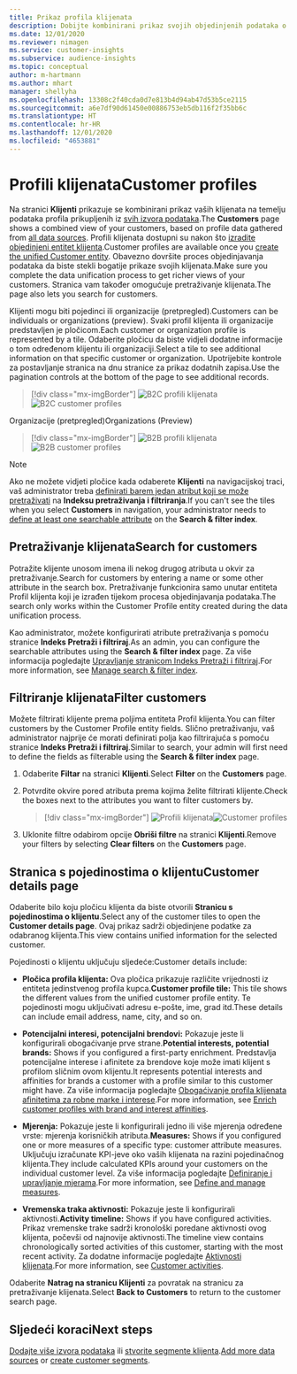 ```yaml
---
title: Prikaz profila klijenata
description: Dobijte kombinirani prikaz svojih objedinjenih podataka o klijentima.
ms.date: 12/01/2020
ms.reviewer: nimagen
ms.service: customer-insights
ms.subservice: audience-insights
ms.topic: conceptual
author: m-hartmann
ms.author: mhart
manager: shellyha
ms.openlocfilehash: 13308c2f40cda0d7e813b4d94ab47d53b5ce2115
ms.sourcegitcommit: a6e7df90d61450e00886753eb5db116f2f35bb6c
ms.translationtype: HT
ms.contentlocale: hr-HR
ms.lasthandoff: 12/01/2020
ms.locfileid: "4653881"
---
```

# <a name="customer-profiles"></a><span data-ttu-id="846b3-103">Profili klijenata</span><span class="sxs-lookup"><span data-stu-id="846b3-103">Customer profiles</span></span>

<span data-ttu-id="846b3-104">Na stranici **Klijenti** prikazuje se kombinirani prikaz vaših klijenata na temelju podataka profila prikupljenih iz [svih izvora podataka](data-sources.md).</span><span class="sxs-lookup"><span data-stu-id="846b3-104">The **Customers** page shows a combined view of your customers, based on profile data gathered from [all data sources](data-sources.md).</span></span> <span data-ttu-id="846b3-105">Profili klijenata dostupni su nakon što [izradite objedinjeni entitet klijenta](data-unification.md).</span><span class="sxs-lookup"><span data-stu-id="846b3-105">Customer profiles are available once you [create the unified Customer entity](data-unification.md).</span></span> <span data-ttu-id="846b3-106">Obavezno dovršite proces objedinjavanja podataka da biste stekli bogatije prikaze svojih klijenata.</span><span class="sxs-lookup"><span data-stu-id="846b3-106">Make sure you complete the data unification process to get richer views of your customers.</span></span> <span data-ttu-id="846b3-107">Stranica vam također omogućuje pretraživanje klijenata.</span><span class="sxs-lookup"><span data-stu-id="846b3-107">The page also lets you search for customers.</span></span>

<span data-ttu-id="846b3-108">Klijenti mogu biti pojedinci ili organizacije (pretpregled).</span><span class="sxs-lookup"><span data-stu-id="846b3-108">Customers can be individuals or organizations (preview).</span></span> <span data-ttu-id="846b3-109">Svaki profil klijenta ili organizacije predstavljen je pločicom.</span><span class="sxs-lookup"><span data-stu-id="846b3-109">Each customer or organization profile is represented by a tile.</span></span> <span data-ttu-id="846b3-110">Odaberite pločicu da biste vidjeli dodatne informacije o tom određenom klijentu ili organizaciji.</span><span class="sxs-lookup"><span data-stu-id="846b3-110">Select a tile to see additional information on that specific customer or organization.</span></span> <span data-ttu-id="846b3-111">Upotrijebite kontrole za postavljanje stranica na dnu stranice za prikaz dodatnih zapisa.</span><span class="sxs-lookup"><span data-stu-id="846b3-111">Use the pagination controls at the bottom of the page to see additional records.</span></span>

> [!div class="mx-imgBorder"] 
> <span data-ttu-id="846b3-112">![B2C profili klijenata](media/profiles-customers.png "B2C profili klijenata")</span><span class="sxs-lookup"><span data-stu-id="846b3-112">![B2C customer profiles](media/profiles-customers.png "B2C customer profiles")</span></span>

<span data-ttu-id="846b3-113">Organizacije (pretpregled)</span><span class="sxs-lookup"><span data-stu-id="846b3-113">Organizations (Preview)</span></span>
> [!div class="mx-imgBorder"] 
> <span data-ttu-id="846b3-114">![B2B profili klijenata](media/profile-customers-b2b.png "B2B profili klijenata")</span><span class="sxs-lookup"><span data-stu-id="846b3-114">![B2B customer profiles](media/profile-customers-b2b.png "B2B customer profiles")</span></span>

> [!NOTE]
> <span data-ttu-id="846b3-115">Ako ne možete vidjeti pločice kada odaberete **Klijenti** na navigacijskoj traci, vaš administrator treba [definirati barem jedan atribut koji se može pretraživati](search-filter-index.md) na **Indeksu pretraživanja i filtriranja**.</span><span class="sxs-lookup"><span data-stu-id="846b3-115">If you can't see the tiles when you select **Customers** in navigation, your administrator needs to [define at least one searchable attribute](search-filter-index.md) on the **Search & filter index**.</span></span>

## <a name="search-for-customers"></a><span data-ttu-id="846b3-116">Pretraživanje klijenata</span><span class="sxs-lookup"><span data-stu-id="846b3-116">Search for customers</span></span>

<span data-ttu-id="846b3-117">Potražite klijente unosom imena ili nekog drugog atributa u okvir za pretraživanje.</span><span class="sxs-lookup"><span data-stu-id="846b3-117">Search for customers by entering a name or some other attribute in the search box.</span></span> <span data-ttu-id="846b3-118">Pretraživanje funkcionira samo unutar entiteta Profil klijenta koji je izrađen tijekom procesa objedinjavanja podataka.</span><span class="sxs-lookup"><span data-stu-id="846b3-118">The search only works within the Customer Profile entity created during the data unification process.</span></span>

<span data-ttu-id="846b3-119">Kao administrator, možete konfigurirati atribute pretraživanja s pomoću stranice **Indeks Pretraži i filtriraj**.</span><span class="sxs-lookup"><span data-stu-id="846b3-119">As an admin, you can configure the searchable attributes using the **Search & filter index** page.</span></span> <span data-ttu-id="846b3-120">Za više informacija pogledajte [Upravljanje stranicom Indeks Pretraži i filtriraj](search-filter-index.md).</span><span class="sxs-lookup"><span data-stu-id="846b3-120">For more information, see [Manage search & filter index](search-filter-index.md).</span></span>

## <a name="filter-customers"></a><span data-ttu-id="846b3-121">Filtriranje klijenata</span><span class="sxs-lookup"><span data-stu-id="846b3-121">Filter customers</span></span>

<span data-ttu-id="846b3-122">Možete filtrirati klijente prema poljima entiteta Profil klijenta.</span><span class="sxs-lookup"><span data-stu-id="846b3-122">You can filter customers by the Customer Profile entity fields.</span></span> <span data-ttu-id="846b3-123">Slično pretraživanju, vaš administrator najprije će morati definirati polja kao filtrirajuća s pomoću stranice **Indeks Pretraži i filtriraj**.</span><span class="sxs-lookup"><span data-stu-id="846b3-123">Similar to search, your admin will first need to define the fields as filterable using the **Search & filter index** page.</span></span>

1. <span data-ttu-id="846b3-124">Odaberite **Filtar** na stranici **Klijenti**.</span><span class="sxs-lookup"><span data-stu-id="846b3-124">Select **Filter** on the **Customers** page.</span></span>

2. <span data-ttu-id="846b3-125">Potvrdite okvire pored atributa prema kojima želite filtrirati klijente.</span><span class="sxs-lookup"><span data-stu-id="846b3-125">Check the boxes next to the attributes you want to filter customers by.</span></span>

   > [!div class="mx-imgBorder"] 
   > <span data-ttu-id="846b3-126">![Profili klijenata](media/profiles-customers3.png "Profili klijenata")</span><span class="sxs-lookup"><span data-stu-id="846b3-126">![Customer profiles](media/profiles-customers3.png "Customer profiles")</span></span>

3. <span data-ttu-id="846b3-127">Uklonite filtre odabirom opcije **Obriši filtre** na stranici **Klijenti**.</span><span class="sxs-lookup"><span data-stu-id="846b3-127">Remove your filters by selecting **Clear filters** on the **Customers** page.</span></span>

##  <a name="customer-details-page"></a><span data-ttu-id="846b3-128">Stranica s pojedinostima o klijentu</span><span class="sxs-lookup"><span data-stu-id="846b3-128">Customer details page</span></span>

<span data-ttu-id="846b3-129">Odaberite bilo koju pločicu klijenta da biste otvorili **Stranicu s pojedinostima o klijentu**.</span><span class="sxs-lookup"><span data-stu-id="846b3-129">Select any of the customer tiles to open the **Customer details page**.</span></span> <span data-ttu-id="846b3-130">Ovaj prikaz sadrži objedinjene podatke za odabranog klijenta.</span><span class="sxs-lookup"><span data-stu-id="846b3-130">This view contains unified information for the selected customer.</span></span>

<span data-ttu-id="846b3-131">Pojedinosti o klijentu uključuju sljedeće:</span><span class="sxs-lookup"><span data-stu-id="846b3-131">Customer details include:</span></span>

-   <span data-ttu-id="846b3-132">**Pločica profila klijenta:** Ova pločica prikazuje različite vrijednosti iz entiteta jedinstvenog profila kupca.</span><span class="sxs-lookup"><span data-stu-id="846b3-132">**Customer profile tile:** This tile shows the different values from the unified customer profile entity.</span></span> <span data-ttu-id="846b3-133">Te pojedinosti mogu uključivati adresu e-pošte, ime, grad itd.</span><span class="sxs-lookup"><span data-stu-id="846b3-133">These details can include email address, name, city, and so on.</span></span> 

-   <span data-ttu-id="846b3-134">**Potencijalni interesi, potencijalni brendovi:** Pokazuje jeste li konfigurirali obogaćivanje prve strane.</span><span class="sxs-lookup"><span data-stu-id="846b3-134">**Potential interests, potential brands:** Shows if you configured a first-party enrichment.</span></span> <span data-ttu-id="846b3-135">Predstavlja potencijalne interese i afinitete za brendove koje može imati klijent s profilom sličnim ovom klijentu.</span><span class="sxs-lookup"><span data-stu-id="846b3-135">It represents potential interests and affinities for brands a customer with a profile similar to this customer might have.</span></span> <span data-ttu-id="846b3-136">Za više informacija pogledajte [Obogaćivanje profila klijenata afinitetima za robne marke i interese](enrichment-microsoft-graph.md).</span><span class="sxs-lookup"><span data-stu-id="846b3-136">For more information, see [Enrich customer profiles with brand and interest affinities](enrichment-microsoft-graph.md).</span></span>

-   <span data-ttu-id="846b3-137">**Mjerenja:** Pokazuje jeste li konfigurirali jedno ili više mjerenja određene vrste: mjerenja korisničkih atributa.</span><span class="sxs-lookup"><span data-stu-id="846b3-137">**Measures:** Shows if you configured one or more measures of a specific type: customer attribute measures.</span></span> <span data-ttu-id="846b3-138">Uključuju izračunate KPI-jeve oko vaših klijenata na razini pojedinačnog klijenta.</span><span class="sxs-lookup"><span data-stu-id="846b3-138">They include calculated KPIs around your customers on the individual customer level.</span></span> <span data-ttu-id="846b3-139">Za više informacija pogledajte [Definiranje i upravljanje mjerama](measures.md).</span><span class="sxs-lookup"><span data-stu-id="846b3-139">For more information, see [Define and manage measures](measures.md).</span></span>

-   <span data-ttu-id="846b3-140">**Vremenska traka aktivnosti:** Pokazuje jeste li konfigurirali aktivnosti.</span><span class="sxs-lookup"><span data-stu-id="846b3-140">**Activity timeline:** Shows if you have configured activities.</span></span> <span data-ttu-id="846b3-141">Prikaz vremenske trake sadrži kronološki poredane aktivnosti ovog klijenta, počevši od najnovije aktivnosti.</span><span class="sxs-lookup"><span data-stu-id="846b3-141">The timeline view contains chronologically sorted activities of this customer, starting with the most recent activity.</span></span> <span data-ttu-id="846b3-142">Za dodatne informacije pogledajte [Aktivnosti klijenata](activities.md).</span><span class="sxs-lookup"><span data-stu-id="846b3-142">For more information, see [Customer activities](activities.md).</span></span>

<span data-ttu-id="846b3-143">Odaberite **Natrag na stranicu Klijenti** za povratak na stranicu za pretraživanje klijenata.</span><span class="sxs-lookup"><span data-stu-id="846b3-143">Select **Back to Customers** to return to the customer search page.</span></span>

## <a name="next-steps"></a><span data-ttu-id="846b3-144">Sljedeći koraci</span><span class="sxs-lookup"><span data-stu-id="846b3-144">Next steps</span></span>

<span data-ttu-id="846b3-145">[Dodajte više izvora podataka](data-sources.md) ili [stvorite segmente klijenta](segments.md).</span><span class="sxs-lookup"><span data-stu-id="846b3-145">[Add more data sources](data-sources.md) or [create customer segments](segments.md).</span></span>
